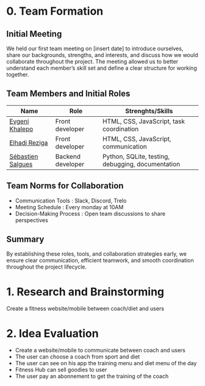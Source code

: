 # 0. Team Formation
## Initial Meeting

We held our first team meeting on [insert date] to introduce ourselves, share our backgrounds, strengths, and interests, and discuss how we would collaborate throughout the project. The meeting allowed us to better understand each member’s skill set and define a clear structure for working together.
## Team Members and Initial Roles

| Name | Role       | Strenghts/Skills          |
|--------|------------------|----------------------|
|[Evgeni Khalepo](https://github.com/Genia888) | Front developer       | HTML, CSS, JavaScript, task coordination        |
|[Elhadj Reziga](https://github.com/hedjouj)  |Front developer | HTML, CSS, JavaScript, communication   |
|[Sébastien Salgues](https://github.com/SebSa12000)  | Backend developer    | Python, SQLite, testing, debugging, documentation       |

## Team Norms for Collaboration
- Communication Tools : Slack, Discord, Trelo
- Meeting Schedule : Every monday at 10AM
- Decision-Making Process : Open team discussions to share perspectives
 ## Summary
 By establishing these roles, tools, and collaboration strategies early, we ensure clear communication, efficient teamwork, and smooth coordination throughout the project lifecycle.

# 1. Research and Brainstorming
Create a fitness website/mobile between coach/diet and users

# 2. Idea Evaluation
- Create a website/mobile to communicate between coach and users
- The user can choose a coach from sport and diet
- The user can see on his app the training menu and diet menu of the day
- Fitness Hub can sell goodies to user
- The user pay an abonnement to get the training of the coach
